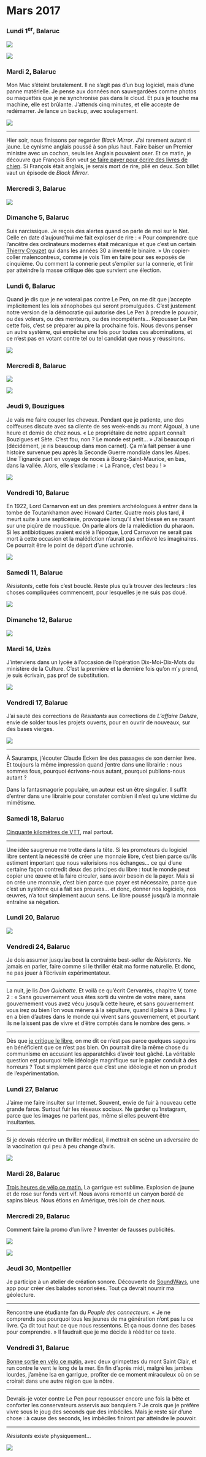# Mars 2017



### Lundi 1<sup>er</sup>, Balaruc

![](https://tcrouzet.com/images_tc/2017/04/20170301a.jpg)

![](https://tcrouzet.com/images_tc/2017/04/20170301b.jpg)

### Mardi 2, Balaruc

Mon Mac s’éteint brutalement. Il ne s’agit pas d’un bug logiciel, mais d’une panne matérielle. Je pense aux données non sauvegardées comme photos ou maquettes que je ne synchronise pas dans le cloud. Et puis je touche ma machine, elle est brûlante. J’attends cinq minutes, et elle accepte de redémarrer. Je lance un backup, avec soulagement.

![](https://tcrouzet.com/images_tc/2017/04/20170302a.jpg)

---

Hier soir, nous finissons par regarder *Black Mirror*. J’ai rarement autant ri jaune. Le cynisme anglais poussé à son plus haut. Faire baiser un Premier ministre avec un cochon, seuls les Anglais pouvaient oser. Et ce matin, je découvre que François Bon veut [se faire payer pour écrire des livres de chien](http://www.tierslivre.net/spip/spip.php?article4395). Si François était anglais, je serais mort de rire, plié en deux. Son billet vaut un épisode de *Black Mirror*.

### Mercredi 3, Balaruc

![](https://tcrouzet.com/images_tc/2017/04/20170303a.jpg)

### Dimanche 5, Balaruc

Suis narcissique. Je reçois des alertes quand on parle de moi sur le Net. Celle en date d’aujourd’hui me fait exploser de rire : « Pour comprendre que l’ancêtre des ordinateurs modernes était mécanique et que c’est un certain [Thierry Crouzet](http://owni.fr/author/thierrycrouzet/) qui dans les années 30 a inventé le binaire. » Un copier-coller malencontreux, comme je vois Tim en faire pour ses exposés de cinquième. Ou comment la connerie peut s’empiler sur la connerie, et finir par atteindre la masse critique dès que survient une élection.

### Lundi 6, Balaruc

Quand je dis que je ne voterai pas contre Le Pen, on me dit que j’accepte implicitement les lois xénophobes qui seront promulguées. C’est justement notre version de la démocratie qui autorise des Le Pen à prendre le pouvoir, ou des voleurs, ou des menteurs, ou des incompétents… Repousser Le Pen cette fois, c’est se préparer au pire la prochaine fois. Nous devons penser un autre système, qui empêche une fois pour toutes ces abominations, et ce n’est pas en votant contre tel ou tel candidat que nous y réussirons.

![](https://tcrouzet.com/images_tc/2017/04/20170306a.jpg)

### Mercredi 8, Balaruc

![](https://tcrouzet.com/images_tc/2017/04/20170308a.jpg)

![](https://tcrouzet.com/images_tc/2017/04/20170308b.jpg)

### Jeudi 9, Bouzigues

Je vais me faire couper les cheveux. Pendant que je patiente, une des coiffeuses discute avec sa cliente de ses week-ends au mont Aigoual, à une heure et demie de chez nous. « Le propriétaire de notre appart connaît Bouzigues et Sète. C’est fou, non ? Le monde est petit… » J’ai beaucoup ri (décidément, je ris beaucoup dans mon carnet). Ça m’a fait penser à une histoire survenue peu après la Seconde Guerre mondiale dans les Alpes. Une Tignarde part en voyage de noces à Bourg-Saint-Maurice, en bas, dans la vallée. Alors, elle s’exclame : « La France, c’est beau ! »

![](https://tcrouzet.com/images_tc/2017/04/20170309a.jpg)

### Vendredi 10, Balaruc

En 1922, Lord Carnarvon est un des premiers archéologues à entrer dans la tombe de Toutankhamon avec Howard Carter. Quatre mois plus tard, il meurt suite à une septicémie, provoquée lorsqu’il s’est blessé en se rasant sur une piqûre de moustique. On parle alors de la malédiction du pharaon. Si les antibiotiques avaient existé à l’époque, Lord Carnavon ne serait pas mort à cette occasion et la malédiction n’aurait pas enfiévré les imaginaires. Ce pourrait être le point de départ d’une uchronie.

![](https://tcrouzet.com/images_tc/2017/04/20170310a.jpg)

### Samedi 11, Balaruc

*Résistants*, cette fois c’est bouclé. Reste plus qu’à trouver des lecteurs : les choses compliquées commencent, pour lesquelles je ne suis pas doué.

![](https://tcrouzet.com/images_tc/2017/04/20170311a.jpg)

### Dimanche 12, Balaruc

![](https://tcrouzet.com/images_tc/2017/04/20170312a.jpg)

### Mardi 14, Uzès

J’interviens dans un lycée à l’occasion de l’opération Dix-Moi-Dix-Mots du ministère de la Culture. C’est la première et la dernière fois qu’on m’y prend, je suis écrivain, pas prof de substitution.

![](https://tcrouzet.com/images_tc/2017/04/20170314a.jpg)

### Vendredi 17, Balaruc

J’ai sauté des corrections de *Résistants* aux corrections de *L’affaire Deluze*, envie de solder tous les projets ouverts, pour en ouvrir de nouveaux, sur des bases vierges.

![](https://tcrouzet.com/images_tc/2017/04/20170317a.jpg)

---

À Sauramps, j’écouter Claude Ecken lire des passages de son dernier livre. Et toujours la même impression quand j’entre dans une librairie : nous sommes fous, pourquoi écrivons-nous autant, pourquoi publions-nous autant ?

Dans la fantasmagorie populaire, un auteur est un être singulier. Il suffit d’entrer dans une librairie pour constater combien il n’est qu’une victime du mimétisme.

### Samedi 18, Balaruc

[Cinquante kilomètres de VTT](https://www.strava.com/activities/904623181), mal partout.

---

Une idée saugrenue me trotte dans la tête. Si les promoteurs du logiciel libre sentent la nécessité de créer une monnaie libre, c’est bien parce qu’ils estiment important que nous valorisions nos échanges… ce qui d’une certaine façon contredit deux des principes du libre : tout le monde peut copier une œuvre et la faire circuler, sans avoir besoin de la payer. Mais si on crée une monnaie, c’est bien parce que payer est nécessaire, parce que c’est un système qui a fait ses preuves… et donc, donner nos logiciels, nos œuvres, n’a tout simplement aucun sens. Le libre poussé jusqu’à la monnaie entraîne sa négation.

### Lundi 20, Balaruc

![](https://tcrouzet.com/images_tc/2017/04/20170320a.jpg)

### Vendredi 24, Balaruc

Je dois assumer jusqu’au bout la contrainte best-seller de *Résistants*. Ne jamais en parler, faire comme si le thriller était ma forme naturelle. Et donc, ne pas jouer à l’écrivain expérimentateur.

---

La nuit, je lis *Don Quichotte*. Et voilà ce qu’écrit Cervantès, chapitre V, tome 2 : « Sans gouvernement vous êtes sorti du ventre de votre mère, sans gouvernement vous avez vécu jusqu’à cette heure, et sans gouvernement vous irez ou bien l’on vous mènera à la sépulture, quand il plaira à Dieu. Il y en a bien d’autres dans le monde qui vivent sans gouvernement, et pourtant ils ne laissent pas de vivre et d’être comptés dans le nombre des gens. »

---

Dès que [je critique le libre](https://tcrouzet.com/2017/03/24/faut-il-continuer-a-enrichir-wikipedia-si-ca-profite-a-google/), on me dit ce n’est pas parce quelques sagouins en bénéficient que ce n’est pas bien. On pourrait dire la même chose du communisme en accusant les apparatchiks d’avoir tout gâché. La véritable question est pourquoi telle idéologie magnifique sur le papier conduit à des horreurs ? Tout simplement parce que c’est une idéologie et non un produit de l’expérimentation.

### Lundi 27, Balaruc

J’aime me faire insulter sur Internet. Souvent, envie de fuir à nouveau cette grande farce. Surtout fuir les réseaux sociaux. Ne garder qu’Instagram, parce que les images ne parlent pas, même si elles peuvent être insultantes.

---

Si je devais réécrire un thriller médical, il mettrait en scène un adversaire de la vaccination qui peu à peu change d’avis.

![](https://tcrouzet.com/images_tc/2017/04/20170327a.jpg)

### Mardi 28, Balaruc

[Trois heures de vélo ce matin.](https://www.strava.com/activities/917771685) La garrigue est sublime. Explosion de jaune et de rose sur fonds vert vif. Nous avons remonté un canyon bordé de sapins bleus. Nous étions en Amérique, très loin de chez nous.

### Mercredi 29, Balaruc

Comment faire la promo d’un livre ? Inventer de fausses publicités.

![](https://tcrouzet.com/images_tc/2017/04/cuisine.jpg)

![](https://tcrouzet.com/images_tc/2017/04/20170329a.jpg)

### Jeudi 30, Montpellier

Je participe à un atelier de création sonore. Découverte de [SoundWays](http://www.soundways.eu/web/), une app pour créer des balades sonorisées. Tout ça devrait nourrir ma géolecture.

---

Rencontre une étudiante fan du *Peuple des connecteurs*. « Je ne comprends pas pourquoi tous les jeunes de ma génération n’ont pas lu ce livre. Ça dit tout haut ce que nous ressentons. Et ça nous donne des bases pour comprendre. » Il faudrait que je me décide à rééditer ce texte.

### Vendredi 31, Balaruc

[Bonne sortie en vélo ce matin](https://www.strava.com/activities/921850530), avec deux grimpettes du mont Saint Clair, et run contre le vent le long de la mer. En fin d’après midi, malgré les jambes lourdes, j’amène Isa en garrigue, profiter de ce moment miraculeux où on se croirait dans une autre région que la nôtre.

---

Devrais-je voter contre Le Pen pour repousser encore une fois la bête et conforter les conservateurs asservis aux banquiers ? Je crois que je préfère vivre sous le joug des seconds que des imbéciles. Mais je reste sûr d’une chose : à cause des seconds, les imbéciles finiront par atteindre le pouvoir.

---

*Résistants* existe physiquement…

![](https://tcrouzet.com/images_tc/2017/04/20170331a.jpg)